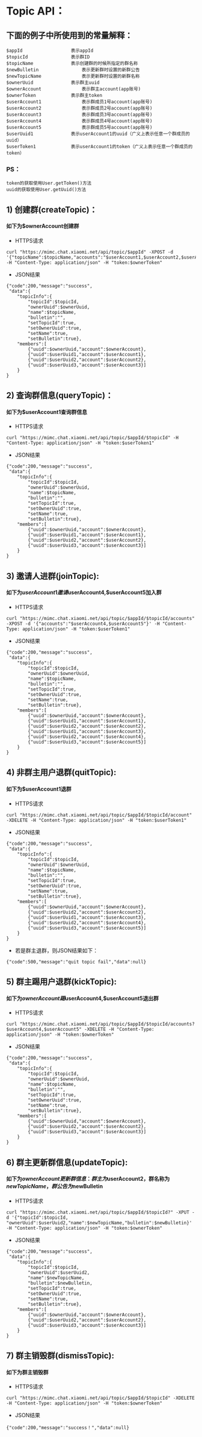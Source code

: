 
# Topic API：


## 下面的例子中所使用到的常量解释：

```
$appId					表示appId
$topicId				表示群ID
$topicName				表示创建群的时候所指定的群名称
$newBulletin				表示更新群时设置的新群公告
$newTopicName				表示更新群时设置的新群名称
$ownerUuid				表示群主uuid
$ownerAccount				表示群主account(app账号)
$ownerToken				表示群主token
$userAccount1				表示群成员1号account(app账号)
$userAccount2				表示群成员2号account(app账号)
$userAccount3				表示群成员3号account(app账号)
$userAccount4				表示群成员4号account(app账号)
$userAccount5				表示群成员5号account(app账号)
$userUuid1				表示userAccount1的uuid（广义上表示任意一个群成员的uuid）
$userToken1				表示userAccount1的token（广义上表示任意一个群成员的token）

```

### PS：
```
token的获取使用User.getToken()方法
uuid的获取使用User.getUuid()方法
```

## 1) 创建群(createTopic)：

#### 如下为$ownerAccount创建群
	
+ HTTPS请求
```
curl "https://mimc.chat.xiaomi.net/api/topic/$appId" -XPOST -d '{"topicName":$topicName,"accounts":"$userAccount1,$userAccount2,$userAccount3"}' -H "Content-Type: application/json" -H "token:$ownerToken"
```
	
+ JSON结果
```
{"code":200,"message":"success",
 "data":{
	"topicInfo":{
		"topicId":$topicId,
		"ownerUuid":$ownerUuid,
		"name":$topicName,
		"bulletin":"",
		"setTopicId":true,
		"setOwnerUuid":true,
		"setName":true,
		"setBulletin":true},
	"members":[
		{"uuid":$ownerUuid,"account":$ownerAccount},
		{"uuid":$userUuid1,"account":$userAccount1},
		{"uuid":$userUuid2,"account":$userAccount2},
		{"uuid":$userUuid3,"account":$userAccount3}]
	}
}
```

## 2) 查询群信息(queryTopic)：

#### 如下为$userAccount1查询群信息

+ HTTPS请求
```
curl "https://mimc.chat.xiaomi.net/api/topic/$appId/$topicId" -H "Content-Type: application/json" -H "token:$userToken1"
```

+ JSON结果
```
{"code":200,"message":"success",
 "data":{
	"topicInfo":{
		"topicId":$topicId,
		"ownerUuid":$ownerUuid,
		"name":$topicName,
		"bulletin":"",
		"setTopicId":true,
		"setOwnerUuid":true,
		"setName":true,
		"setBulletin":true},
	"members":[
		{"uuid":$ownerUuid,"account":$ownerAccount},
		{"uuid":$userUuid1,"account":$userAccount1},
		{"uuid":$userUuid2,"account":$userAccount2},
		{"uuid":$userUuid3,"account":$userAccount3}]
	}
}
```

## 3) 邀请人进群(joinTopic):

#### 如下为$userAccount1邀请$userAccount4,$userAccount5加入群
	
+ HTTPS请求
```
curl "https://mimc.chat.xiaomi.net/api/topic/$appId/$topicId/accounts" -XPOST -d '{"accounts":"$userAccount4,$userAccount5"}' -H "Content-Type: application/json" -H "token:$userToken1"
```

+ JSON结果
```
{"code":200,"message":"success",
 "data":{
	"topicInfo":{
		"topicId":$topicId,
		"ownerUuid":$ownerUuid,
		"name":$topicName,
		"bulletin":"",
		"setTopicId":true,
		"setOwnerUuid":true,
		"setName":true,
		"setBulletin":true},
	"members":[
		{"uuid":$ownerUuid,"account":$ownerAccount},
		{"uuid":$userUuid1,"account":$userAccount1},
		{"uuid":$userUuid2,"account":$userAccount2},
		{"uuid":$userUuid1,"account":$userAccount3},
		{"uuid":$userUuid2,"account":$userAccount4},
		{"uuid":$userUuid3,"account":$userAccount5}]
	}
}
```

## 4) 非群主用户退群(quitTopic):

#### 如下为$userAccount1退群

+ HTTPS请求
```
curl "https://mimc.chat.xiaomi.net/api/topic/$appId/$topicId/account" -XDELETE -H "Content-Type: application/json" -H "token:$userToken1"
```
	
+ JSON结果
```
{"code":200,"message":"success",
 "data":{
	"topicInfo":{
		"topicId":$topicId,
		"ownerUuid":$ownerUuid,
		"name":$topicName,
		"bulletin":"",
		"setTopicId":true,
		"setOwnerUuid":true,
		"setName":true,
		"setBulletin":true},
	"members":[
		{"uuid":$ownerUuid,"account":$ownerAccount},
		{"uuid":$userUuid2,"account":$userAccount2},
		{"uuid":$userUuid1,"account":$userAccount3},
		{"uuid":$userUuid2,"account":$userAccount4},
		{"uuid":$userUuid3,"account":$userAccount5}]
	}
}
```

+ 若是群主退群，则JSON结果如下：
```
{"code":500,"message":"quit topic fail","data":null}
```
 
## 5) 群主踢用户退群(kickTopic):

#### 如下为$ownerAccount踢$userAccount4,$userAccount5退出群

+ HTTPS请求
```
curl "https://mimc.chat.xiaomi.net/api/topic/$appId/$topicId/accounts?$userAccount4,$userAccount5" -XDELETE -H "Content-Type: application/json" -H "token:$ownerToken"
```
	
+ JSON结果
```
{"code":200,"message":"success",
 "data":{
	"topicInfo":{
		"topicId":$topicId,
		"ownerUuid":$ownerUuid,
		"name":$topicName,
		"bulletin":"",
		"setTopicId":true,
		"setOwnerUuid":true,
		"setName":true,
		"setBulletin":true},
	"members":[
		{"uuid":$ownerUuid,"account":$ownerAccount},
		{"uuid":$userUuid2,"account":$userAccount2},
		{"uuid":$userUuid3,"account":$userAccount3}]
	}
}
```
	
## 6) 群主更新群信息(updateTopic):

#### 如下为$ownerAccount更新群信息：群主为$userAccount2，群名称为$newTopicName，群公告为$newBulletin
	
+ HTTPS请求
```
curl "https://mimc.chat.xiaomi.net/api/topic/$appId/$topicId?" -XPUT -d '{"topicId":$topicId, "ownerUuid":$userUuid2,"name":$newTopicName,"bulletin":$newBulletin}' -H "Content-Type: application/json" -H "token:$ownerToken"
```
	
+ JSON结果
```
{"code":200,"message":"success",
 "data":{
	"topicInfo":{
		"topicId":$topicId,
		"ownerUuid":$userUuid2,
		"name":$newTopicName,
		"bulletin":$newBulletin,
		"setTopicId":true,
		"setOwnerUuid":true,
		"setName":true,
		"setBulletin":true},
	"members":[
		{"uuid":$ownerUuid,"account":$ownerAccount},
		{"uuid":$userUuid2,"account":$userAccount2},
		{"uuid":$userUuid3,"account":$userAccount3}]
	}
}
```

## 7) 群主销毁群(dismissTopic):

#### 如下为群主销毁群
	
+ HTTPS请求
```
curl "https://mimc.chat.xiaomi.net/api/topic/$appId/$topicId" -XDELETE -H "Content-Type: application/json" -H "token:$ownerToken"
```

+ JSON结果
```
{"code":200,"message":"success！","data":null}
```
